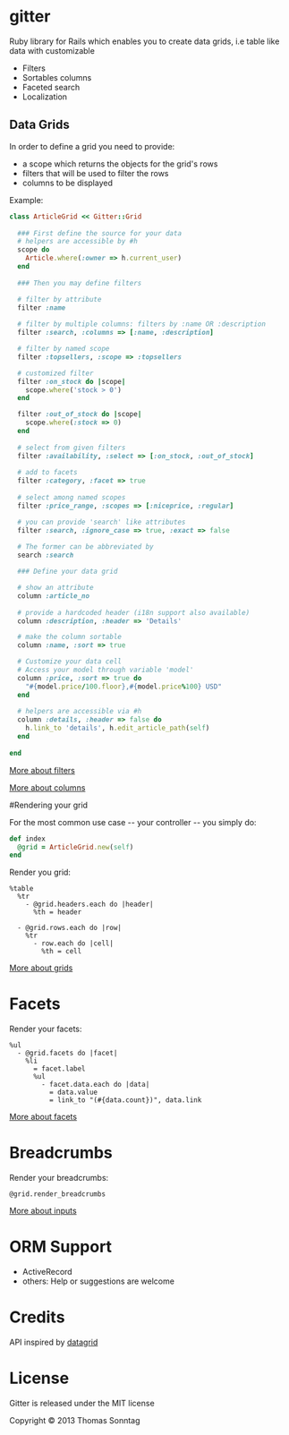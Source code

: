# gitter

Ruby library for Rails which enables you to create
data grids, i.e table like data with customizable

  * Filters
  * Sortables columns
  * Faceted search
  * Localization

## Data Grids

In order to define a grid you need to provide:

* a scope which returns the objects for the grid's rows
* filters that will be used to filter the rows
* columns to be displayed

Example:

```ruby
class ArticleGrid << Gitter::Grid
   
  ### First define the source for your data
  # helpers are accessible by #h
  scope do
    Article.where(:owner => h.current_user)
  end
     
  ### Then you may define filters

  # filter by attribute
  filter :name
  
  # filter by multiple columns: filters by :name OR :description
  filter :search, :columns => [:name, :description]

  # filter by named scope
  filter :topsellers, :scope => :topsellers

  # customized filter 
  filter :on_stock do |scope|
    scope.where('stock > 0')
  end

  filter :out_of_stock do |scope|
    scope.where(:stock => 0)
  end
  
  # select from given filters
  filter :availability, :select => [:on_stock, :out_of_stock]
    
  # add to facets
  filter :category, :facet => true              
  
  # select among named scopes
  filter :price_range, :scopes => [:niceprice, :regular] 

  # you can provide 'search' like attributes
  filter :search, :ignore_case => true, :exact => false
  
  # The former can be abbreviated by
  search :search

  ### Define your data grid

  # show an attribute
  column :article_no
  
  # provide a hardcoded header (i18n support also available)
  column :description, :header => 'Details'

  # make the column sortable
  column :name, :sort => true     

  # Customize your data cell
  # Access your model through variable 'model'
  column :price, :sort => true do
    "#{model.price/100.floor},#{model.price%100} USD"
  end
  
  # helpers are accessible via #h
  column :details, :header => false do
    h.link_to 'details', h.edit_article_path(self)
  end
  
end
```

[More about filters](https://github.com/tracksun/gitter/wiki/Filters)

[More about columns](https://github.com/tracksun/gitter/wiki/Columns)


#Rendering your grid

For the most common use case -- your controller -- you simply do:

```ruby
def index
  @grid = ArticleGrid.new(self)
end
```

Render you grid:

```haml
%table
  %tr
    - @grid.headers.each do |header|
      %th = header

  - @grid.rows.each do |row|
    %tr
      - row.each do |cell|
        %th = cell 
```
[More about grids](https://github.com/tracksun/gitter/wiki/Grids)

# Facets

Render your facets:

```haml
%ul
  - @grid.facets do |facet|
    %li
      = facet.label
      %ul
        - facet.data.each do |data|
          = data.value
          = link_to "(#{data.count})", data.link

```
[More about facets](https://github.com/tracksun/gitter/wiki/Facets)

# Breadcrumbs

Render your breadcrumbs:

```haml
@grid.render_breadcrumbs
```

[More about inputs](https://github.com/tracksun/gitter/wiki/Inputs)


# ORM Support

* ActiveRecord
* others: Help or suggestions are welcome


# Credits

API inspired by [datagrid](https://github.com/bogdan/datagrid)

# License

Gitter is released under the MIT license

Copyright © 2013 Thomas Sonntag
